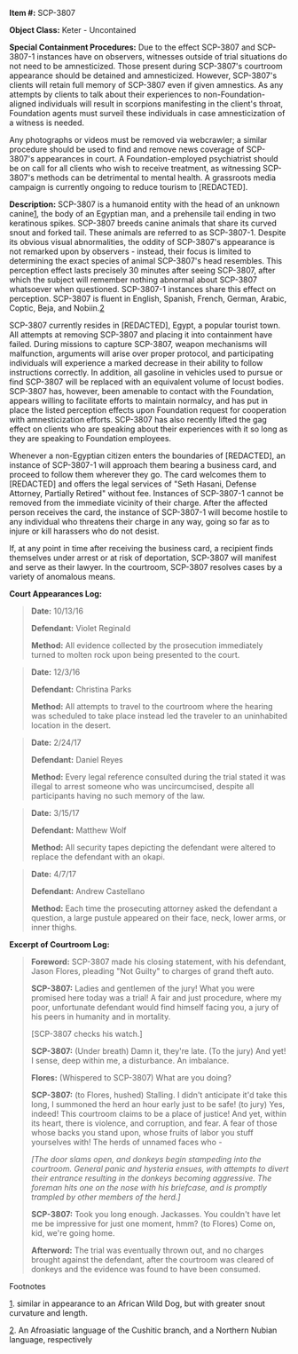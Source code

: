 **Item #:** SCP-3807

**Object Class:** Keter - Uncontained

**Special Containment Procedures:** Due to the effect SCP-3807 and SCP-3807-1 instances have on observers, witnesses outside of trial situations do not need to be amnesticized. Those present during SCP-3807's courtroom appearance should be detained and amnesticized. However, SCP-3807's clients will retain full memory of SCP-3807 even if given amnestics. As any attempts by clients to talk about their experiences to non-Foundation-aligned individuals will result in scorpions manifesting in the client's throat, Foundation agents must surveil these individuals in case amnesticization of a witness is needed.

Any photographs or videos must be removed via webcrawler; a similar procedure should be used to find and remove news coverage of SCP-3807's appearances in court. A Foundation-employed psychiatrist should be on call for all clients who wish to receive treatment, as witnessing SCP-3807's methods can be detrimental to mental health. A grassroots media campaign is currently ongoing to reduce tourism to \[REDACTED\].

**Description:** SCP-3807 is a humanoid entity with the head of an unknown canine[1](javascript:;), the body of an Egyptian man, and a prehensile tail ending in two keratinous spikes. SCP-3807 breeds canine animals that share its curved snout and forked tail. These animals are referred to as SCP-3807-1. Despite its obvious visual abnormalities, the oddity of SCP-3807's appearance is not remarked upon by observers - instead, their focus is limited to determining the exact species of animal SCP-3807's head resembles. This perception effect lasts precisely 30 minutes after seeing SCP-3807, after which the subject will remember nothing abnormal about SCP-3807 whatsoever when questioned. SCP-3807-1 instances share this effect on perception. SCP-3807 is fluent in English, Spanish, French, German, Arabic, Coptic, Beja, and Nobiin.[2](javascript:;)

SCP-3807 currently resides in \[REDACTED\], Egypt, a popular tourist town. All attempts at removing SCP-3807 and placing it into containment have failed. During missions to capture SCP-3807, weapon mechanisms will malfunction, arguments will arise over proper protocol, and participating individuals will experience a marked decrease in their ability to follow instructions correctly. In addition, all gasoline in vehicles used to pursue or find SCP-3807 will be replaced with an equivalent volume of locust bodies. SCP-3807 has, however, been amenable to contact with the Foundation, appears willing to facilitate efforts to maintain normalcy, and has put in place the listed perception effects upon Foundation request for cooperation with amnesticization efforts. SCP-3807 has also recently lifted the gag effect on clients who are speaking about their experiences with it so long as they are speaking to Foundation employees.

Whenever a non-Egyptian citizen enters the boundaries of \[REDACTED\], an instance of SCP-3807-1 will approach them bearing a business card, and proceed to follow them wherever they go. The card welcomes them to \[REDACTED\] and offers the legal services of "Seth Hasani, Defense Attorney, Partially Retired" without fee. Instances of SCP-3807-1 cannot be removed from the immediate vicinity of their charge. After the affected person receives the card, the instance of SCP-3807-1 will become hostile to any individual who threatens their charge in any way, going so far as to injure or kill harassers who do not desist.

If, at any point in time after receiving the business card, a recipient finds themselves under arrest or at risk of deportation, SCP-3807 will manifest and serve as their lawyer. In the courtroom, SCP-3807 resolves cases by a variety of anomalous means.

**Court Appearances Log:**

> **Date:** 10/13/16
> 
> **Defendant:** Violet Reginald
> 
> **Method:** All evidence collected by the prosecution immediately turned to molten rock upon being presented to the court.

> **Date:** 12/3/16
> 
> **Defendant:** Christina Parks
> 
> **Method:** All attempts to travel to the courtroom where the hearing was scheduled to take place instead led the traveler to an uninhabited location in the desert.

> **Date:** 2/24/17
> 
> **Defendant:** Daniel Reyes
> 
> **Method:** Every legal reference consulted during the trial stated it was illegal to arrest someone who was uncircumcised, despite all participants having no such memory of the law.

> **Date:** 3/15/17
> 
> **Defendant:** Matthew Wolf
> 
> **Method:** All security tapes depicting the defendant were altered to replace the defendant with an okapi.

> **Date:** 4/7/17
> 
> **Defendant:** Andrew Castellano
> 
> **Method:** Each time the prosecuting attorney asked the defendant a question, a large pustule appeared on their face, neck, lower arms, or inner thighs.

**Excerpt of Courtroom Log:**

> **Foreword:** SCP-3807 made his closing statement, with his defendant, Jason Flores, pleading "Not Guilty" to charges of grand theft auto.
> 
> **<BEGIN LOG>**
> 
> **SCP-3807:** Ladies and gentlemen of the jury! What you were promised here today was a trial! A fair and just procedure, where my poor, unfortunate defendant would find himself facing you, a jury of his peers in humanity and in mortality.
> 
> \[SCP-3807 checks his watch.\]
> 
> **SCP-3807:** (Under breath) Damn it, they're late. (To the jury) And yet! I sense, deep within me, a disturbance. An imbalance.
> 
> **Flores:** (Whispered to SCP-3807) What are you doing?
> 
> **SCP-3807:** (to Flores, hushed) Stalling. I didn't anticipate it'd take this long, I summoned the herd an hour early just to be safe! (to jury) Yes, indeed! This courtroom claims to be a place of justice! And yet, within its heart, there is violence, and corruption, and fear. A fear of those whose backs you stand upon, whose fruits of labor you stuff yourselves with! The herds of unnamed faces who -
> 
> _\[The door slams open, and donkeys begin stampeding into the courtroom. General panic and hysteria ensues, with attempts to divert their entrance resulting in the donkeys becoming aggressive. The foreman hits one on the nose with his briefcase, and is promptly trampled by other members of the herd.\]_
> 
> **SCP-3807:** Took you long enough. Jackasses. You couldn't have let me be impressive for just one moment, hmm? (to Flores) Come on, kid, we're going home.
> 
> **<END LOG>**
> 
> **Afterword:** The trial was eventually thrown out, and no charges brought against the defendant, after the courtroom was cleared of donkeys and the evidence was found to have been consumed.

Footnotes

[1](javascript:;). similar in appearance to an African Wild Dog, but with greater snout curvature and length.

[2](javascript:;). An Afroasiatic language of the Cushitic branch, and a Northern Nubian language, respectively